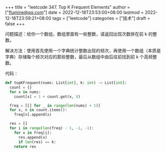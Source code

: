 +++
title = "leetcode 347. Top K Frequent Elements"
author = ["flumine@qq.com"]
date = 2022-12-18T23:53:00+08:00
lastmod = 2022-12-18T23:59:21+08:00
tags = ["leetcode"]
categories = ["技术"]
draft = false
+++

问题描述：给你一个数组，数组里面有一些整数，请返回出现次数排在前 k 的整数。

解决方法：使用首先使用一个字典统计整数出现的频次，再使用一个数组（本质是字典）存储每个频次对应的那些整数，最后从数组中由后往前找到前 k 个高频整数。

代码：

```python
def topKFrequent(nums: List[int], k: int) -> List[int]:
  count = {}
  for x in nums:
    count[x] = 1 + count.get(x, 0)

  freq = [[] for _ in range(len(nums) + 1)]
  for x, n in count.items():
    freq[n].append(x)

  res = []
  for i in range(len(freq) - 1, -1, -1):
    for x in freq[i]:
      res.append(x)
      if len(res) == k:
	return res
```
